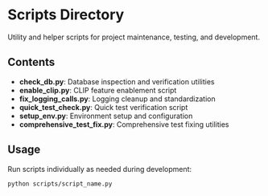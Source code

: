 # Scripts Directory

Utility and helper scripts for project maintenance, testing, and development.

## Contents

- **check_db.py**: Database inspection and verification utilities
- **enable_clip.py**: CLIP feature enablement script
- **fix_logging_calls.py**: Logging cleanup and standardization
- **quick_test_check.py**: Quick test verification script
- **setup_env.py**: Environment setup and configuration
- **comprehensive_test_fix.py**: Comprehensive test fixing utilities

## Usage

Run scripts individually as needed during development:

```bash
python scripts/script_name.py
```
